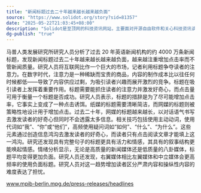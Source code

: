 ```yaml
---
title: "新闻标题过去二十年越来越长越来越负面"
source: "https://www.solidot.org/story?sid=81357"
date: "2025-05-22T21:03:45+08:00"
description: "Solidot是至顶网的科技资讯网站，主要面对开源自由软件和关心科技资讯读者群，包括众多中国开源软件的开发者，爱好者和布道者。口号是“奇客的知识，重要的东西”。"
dg-publish: "true"
---
```


马普人类发展研究所研究人员分析了过去 20 年英语新闻机构的约 4000 万条新闻标题，发现新闻标题过去二十年越来越长越来越负面，越来越注重增加点击率而不管新闻质量。研究人员将互联网比作一个巨大的市场，记者利用标题争夺读者的注意力。在数字时代，注意力是一种稀缺而宝贵的商品，内容的制作成本比以往任何时候都低——导致了内容供应过剩，为吸引读者兴趣而展开激烈的竞争。标题在吸引读者上发挥着重要作用。标题需要能抓住读者的注意力并激发好奇心，而点击量可用于衡量一个标题是否成功。研究人员表示，标题的措辞是为了尽可能增加点击率，它事实上变成了一种点击诱饵。纸媒的标题需要清晰简洁，而网媒的标题则被策略性地设计用于增加点击。过去二十年，网媒的标题越来越长，以对话语气书写去激发读者的好奇心但同时不会透露太多信息。相关技巧包括使用主动动词，使用代词如“我”、“你”或“他们”，高频使用疑问词如“如何”、“什么”、“为什么”。这些元素通过创造信息鸿沟去激发读者的好奇心，而读者只有点击阅读文章才能填上这一鸿沟。研究还发现具有完整句子的标题更具有活力和情感，其具有的叙事结构更能唤起情感。情绪分析显示，无论是高质量的新闻媒体还是低质量的八卦媒体，标题平均变得更加负面。研究人员还发现，右翼媒体相比左翼媒体和中立媒体会更高频率的使用负面标题。研究人员对这一趋势增加读者区分严肃内容和操纵性内容的难度表达了担忧。

www.mpib-berlin.mpg.de/press-releases/headlines

